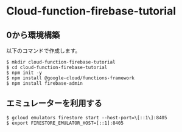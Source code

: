 # Cloud-function-firebase-tutorial

## 0から環境構築
以下のコマンドで作成します。

```
$ mkdir cloud-function-firebase-tutorial
$ cd cloud-function-firebase-tutorial
$ npm init -y
$ npm install @google-cloud/functions-framework
$ npm install firebase-admin
```

## エミュレーターを利用する
```
$ gcloud emulators firestore start --host-port=\[::1\]:8405
$ export FIRESTORE_EMULATOR_HOST=[::1]:8405
```
